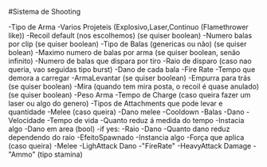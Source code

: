 #Sistema de Shooting

-Tipo de Arma
 -Varios Projeteis (Explosivo,Laser,Continuo (Flamethrower like))
  -Recoil default (nos escolhemos) (se quiser boolean)
  -Numero balas por clip (se quiser boolean)
  -Tipo de Balas (genericas ou não) (se quiser bolean)
  -Maximo numero de balas por arma (se quiser boolean, senão infinito)
  -Numero de balas que dispara por tiro
  -Raio de disparo (caso nao queria, vao seguidas tipo burst)
  -Dano de cada bala
  -Fire Rate
  -Tempo que demora a carregar
  -ArmaLevantar (se quiser boolean)
  -Empurra para trás (se quiser boolean)
  -Mira (quando tem mira posta, o recoil é quase anulado) (se quiser boolean)
  -Peso Arma
  -Tempo de Charge  (caso queira fazer um laser ou algo do genero)
  -Tipos de Attachments que pode levar e quantidade
  -Melee (caso queira)
   -Dano melee
   -Cooldown
-Balas
 -Dano
 -Velocidade
 -Tempo de vida
 -Quanto reduz á medida do tempo
 -Instacia algo
 -Dano em area (bool)
  -if yes:
   -Raio
   -Dano
   -Quanto dano reduz dependendo do raio
   -EfeitoSpawnado
   -Instancia algo
   -Força que aplica (caso queira)
-Melee
 -LighAttack Dano 
 -"FireRate"
 -HeavyAttack Damage
 -"Ammo" (tipo stamina)
